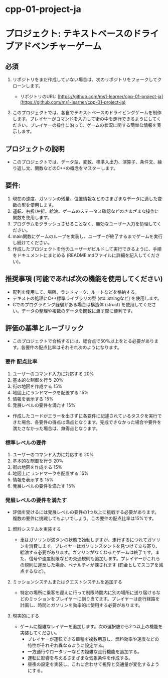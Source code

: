# cpp-01-project-ja
# プロジェクト: テキストベースのドライブアドベンチャーゲーム

## 必須
1. リポジトリをまだ作成していない場合は、次のリポジトリをフォークしてクローンします。
   - リポジトリのURL: [https://github.com/ms1-learner/cpp-01-project-ja](https://github.com/ms1-learner/cpp-01-project-ja)

2. このプロジェクトでは、各自でテキストベースのドライビングゲームを制作します。プレイヤーがコマンドを入力して街の中を走行できるようにしてください。プレイヤーの操作に沿って、ゲームの状況に関する簡単な情報を表示します。

## プロジェクトの説明
- このプロジェクトでは、データ型、変数、標準入出力、演算子、条件文、繰り返し文、関数などのC++の概念をマスターします。

## 要件:
1. 現在の速度、ガソリンの残量、位置情報などのさまざまなデータに適した変数の型を使用します。
2. 運転、右折/左折、給油、ゲームのステータス確認などのさまざまな操作に関数を使用します。
3. プログラムをクラッシュさせることなく、無効なユーザー入力を処理してください。
4. main関数にゲームのループを実装し、ユーザーが終了するまでゲームを実行し続けてください。
5. 作成したプロジェクトを他のユーザーがビルドして実行できるように、手順をドキュメントにまとめる (README.mdファイルに詳細を記入してください)。

## 推奨事項 (可能であれば次の機能を使用してください)
- 配列を使用して、場所、ランドマーク、ルートなどを格納する。
- テキストの処理にC++標準ライブラリの型 (std::stringなど) を使用します。
- Cでのプログラミング経験がある場合は構造体 (struct) を使用してください。データの整理や複数のデータを関数に渡す際に便利です。

## 評価の基準とルーブリック
- このプロジェクトで合格するには、総合点で50%以上をとる必要があります。各要件の配点比率はそれぞれ次のようになります。

### 要件	配点比率
1. ユーザーのコマンド入力に対応する	20%
2. 基本的な制御を行う	20%
3. 街の地図を作成する	15%
4. 地図上にランドマークを配置する	15%
5. 情報を表示する	15%
6. 発展レベルの要件を満たす	15%

- 作成したコードがエラーを出さずに各要件に記述されているタスクを実行できた場合、各要件の得点は満点となります。完成できなかった場合や要件を満たさなかった場合は、無得点となります。

### 標準レベルの要件
1. ユーザーのコマンド入力に対応する	20%
2. 基本的な制御を行う	20%
3. 街の地図を作成する	15%
4. 地図上にランドマークを配置する	15%
5. 情報を表示する	15%
6. 発展レベルの要件を満たす	15%

### 発展レベルの要件を満たす
- 評価を受けるには発展レベルの要件の1つ以上に挑戦する必要があります。複数の要件に挑戦してもよいでしょう。この要件の配点比率は15%です。

1. 燃料システムを実装する
   - 車はガソリンが満タンの状態で始動しますが、走行するにつれてガソリンを消費します。プレイヤーはガソリンスタンドを見つけて立ち寄り、給油する必要があります。ガソリンがなくなるとゲームは終了です。また、信号や速度制限などの交通規則も追加します。プレイヤーがこれらの規則に違反した場合、ペナルティが課されます (罰金としてスコアを減点するなど)。

2. ミッションシステムまたはクエストシステムを追加する
   - 特定の場所に乗客を迎えに行って制限時間内に別の場所に送り届けるなどのミッションをプレイヤーに割り当てます。プレイヤーは走行経路を計画し、時間とガソリンを効率的に使用する必要があります。

3. 現実的にする
   - ゲームに複雑なレイヤーを追加します。次の選択肢から2つ以上の機能を実装してください。
     - プレイヤーが運転できる車種を複数用意し、燃料効率や速度などの特性がそれぞれ異なるように設定する。
     - 一方通行やロータリーなどの複雑な走行機能を追加する。
     - 運転に影響を与えるさまざまな気象条件を作成する。
     - 昼夜の設定を実装し、これに合わせて視界と交通量が変化するようにする。
